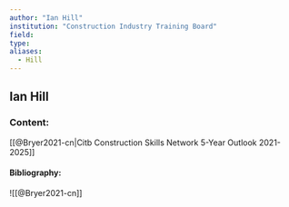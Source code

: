 ```yaml
---
author: "Ian Hill"
institution: "Construction Industry Training Board"
field:
type:
aliases:
  - Hill
---
```


## Ian Hill

### Content:
[[@Bryer2021-cn|Citb Construction Skills Network 5-Year Outlook 2021-2025]]

#### Bibliography:

![[@Bryer2021-cn]]